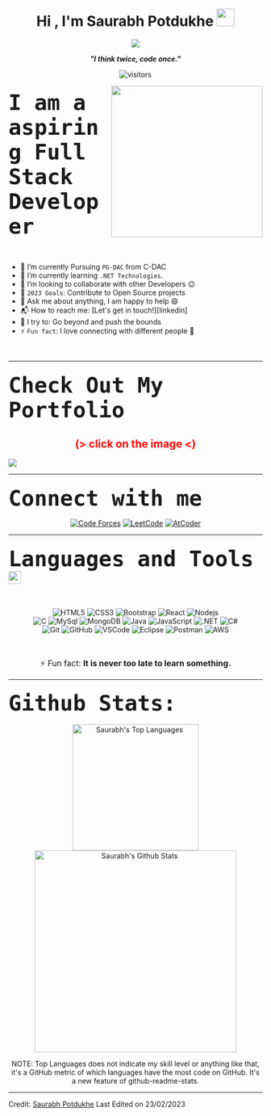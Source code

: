 <h1 align="center">Hi , I'm Saurabh Potdukhe <img src="https://media.giphy.com/media/hvRJCLFzcasrR4ia7z/giphy.gif" width="35"></h1>
<p align="center">
  <img src="https://readme-typing-svg.herokuapp.com?color=ec9783&size=20&center=true&vCenter=true&width=550&height=70&lines=Hey+There+👋+I'm+Saurabh;+Coding+Enthusiast+☀;Full+Stack+Developer+💻;">
</p>

<p align="center">
  <b><i>"I think twice, code once."</i></b>
</p>

<p align="center">
    <img align="center" alt="visitors" src="https://gpvc.arturio.dev/potdukhe12" />
</p>
<picture> <img align="right" src="https://github.com/7oSkaaa/7oSkaaa/blob/main/Images/Right_Side.gif?raw=true" width = 300px></picture>



<!-- <a target="_blank" align="center">
  <img align="right" top="500" height="300" width="400" alt="GIF" src="https://media.giphy.com/media/SWoSkN6DxTszqIKEqv/giphy.gif">
</a> -->

<!-- <img align="right" height="270px" alt="GIF" src="https://media.giphy.com/media/CVtNe84hhYF9u/giphy.gif" /> -->




###  <span  style="font-size:50px"> `I am a aspiring Full Stack Developer` </span> 

<br>

- 🔭 I’m currently Pursuing `PG-DAC` from C-DAC
- 🌱 I’m currently learning `.NET Technologies`.
- 👯 I’m looking to collaborate with other Developers :wink:
- 🥅 `2023 Goals`: Contribute to Open Source projects
- 💬 Ask me about anything, I am happy to help :smile:
- 📬 How to reach me: [Let's get in touch!][linkedin]
- 🧗 I try to: Go beyond and push the bounds
- ⚡ `Fun fact`: I love connecting with different people :raised_hands:

<br>

-----

###  <span  style="font-size:50px"> `Check Out My Portfolio` </span> 

<h2 style="color:red" align="center"> (> click on the image <) </h2>
	<a href="https://htmlpreview.github.io/?https://raw.githubusercontent.com/potdukhe12/My-Portfolio/main/Saurabh%20Potdukhe.html" target="_blank">
		<img src="https://i0.wp.com/graficus.com/wp-content/uploads/2021/06/Portfolio-header.jpg?fit=2120%2C639&ssl=1" />
	</a>
<br>

-----

###  <span  style="font-size:50px"> `Connect with me` </span> 

<p align="center">
  <a href="https://www.instagram.com/_classic_sp/?hl=en" target="_blank"><img src="https://img.shields.io/badge/instagram-%23E4405F.svg?&style=for-the-badge&logo=instagram&logoColor=white" alt="Code Forces"/></a>
	<a href="https://www.linkedin.com/in/saurabh-potdukhe-61b643132/" target="_blank"><img src="https://img.shields.io/badge/linkedin-%230077B5.svg?&style=for-the-badge&logo=linkedin&logoColor=white" alt="LeetCode"/></a>
	<a href="mailto:potdukhe12@gmail.com?subject=Hello%20Saurabh" target="_blank"><img src="https://img.shields.io/badge/gmail-%23D14836.svg?&style=for-the-badge&logo=gmail&logoColor=white" alt="AtCoder"/></a>
	
</p>
  
-----


### <span  style="font-size:50px"> `Languages and Tools` </span> <img src = "https://github.com/7oSkaaa/7oSkaaa/blob/main/Images/Programming_Languages.gif?raw=true" width = 25px />

<br>


<p align="center">


  <img src="https://img.shields.io/badge/-HTML5-%23E44D27?style=for-the-badge&logo=html5&logoColor=ffffff" alt="HTML5" />
  <img src="https://img.shields.io/badge/-CSS3-%231572B6?style=for-the-badge&logo=css3" alt="CSS3" />
  <img src="https://img.shields.io/badge/-Bootstrap-563D7C?style=for-the-badge&logo=Bootstrap&logoColor=white" alt="Bootstrap" />
  <img src="https://img.shields.io/badge/React-20232A?style=for-the-badge&logo=react&logoColor=61DAFB" alt="React" />
  <img src="https://img.shields.io/badge/-Nodejs-339933?style=for-the-badge&logo=Node.js&logoColor=ffffff" alt="Nodejs" />
  <br>
  <img src="http://img.shields.io/badge/-C-00599C?style=for-the-badge&logo=c&logoColor=ffffff" alt="C" />
  <img src="https://img.shields.io/badge/MySQL-005C84?style=for-the-badge&logo=mysql&logoColor=white" alt="MySql" />
  <img src="https://img.shields.io/badge/MongoDB-4EA94B?style=for-the-badge&logo=mongodb&logoColor=white" alt="MongoDB" />
  <img src="https://img.shields.io/badge/Java-ED8B00?style=for-the-badge&logo=java&logoColor=white" alt="Java" />
  <img src="https://img.shields.io/badge/-JavaScript-F7DF1E?style=for-the-badge&logo=javascript&logoColor=000000&labelColor=%23F7DF1C&color=%23FFCE5A" alt="JavaScript" />
  <img src="https://img.shields.io/badge/-.NET-563D7C?style=for-the-badge&logo=.net&logoColor=ffffff" alt=".NET" />
  <img src="https://img.shields.io/badge/C%23-239120?style=for-the-badge&logo=c-sharp&logoColor=white" alt="C#" />
  <br>
  <img src="https://img.shields.io/badge/-Git-%23F05032?style=for-the-badge&logo=git&logoColor=%23ffffff" alt="Git" />
  <img src="https://img.shields.io/badge/-GitHub-181717?style=for-the-badge&logo=github" alt="GitHub" />
  <img src="http://img.shields.io/badge/-VS%20Code-007ACC?style=for-the-badge&logo=visual-studio-code&logoColor=ffffff" alt="VSCode" />
  <img src="http://img.shields.io/badge/-Eclipse-2C2255?style=for-the-badge&logo=eclipse&logoColor=ffffff" alt="Eclipse" />
  <img src="https://img.shields.io/badge/-Postman-%23E44D27?style=for-the-badge&logo=postman&logoColor=ffffff" alt="Postman" />
  <img src="https://img.shields.io/badge/Amazon_AWS-232F3E?style=for-the-badge&logo=amazon-aws&logoColor=white" alt="AWS" />

</p>


<br>
	
<p align='center' style='font-size: 16px'>
⚡ Fun fact: <strong>It is never too late to learn something.</strong>
</p>

-----

###  <span  style="font-size:50px"> `Github Stats:` </span> 

<p align="center">
	
<img src="https://github-readme-stats.vercel.app/api/top-langs/?username=potdukhe12&&show_icons=true&hide_border=true&theme=radical" width="250px" alt="Saurabh's Top Languages">
 
<!-- 
<br>
<br>
-->

<img src="https://github-readme-stats.vercel.app/api?username=potdukhe12&&show_icons=true&include_all_commits=true&title_color=fff&icon_color=79ff97&text_color=efefef&bg_color=24292e" alt="Saurabh's Github Stats" width="400px">

</p>

	
<p align="center">
    NOTE: Top Languages does not indicate my skill level or anything like that, it's a GitHub metric of which languages have the most code on GitHub. It's a new feature of github-readme-stats.
</p>


<!-----


<p align="center"> 
  <div align="center">Visitor count</div>
  <div align="center">
    <img src="https://profile-counter.glitch.me/potdukhe12/count.svg"/>
  </div> 
</p>
-->
------

Credit: [Saurabh Potdukhe](https://github.com/potdukhe12)
Last Edited on 23/02/2023

